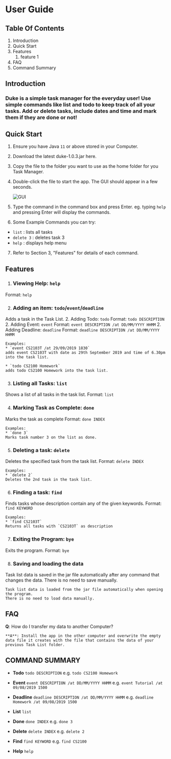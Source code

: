 # User Guide

## Table Of Contents
1. Introduction
1. Quick Start
1. Features
    1. feature 1
1. FAQ
1. Command Summary


## Introduction

### Duke is a simple **task manager** for the everyday user! Use simple commands like list and todo to keep track of all your tasks. Add or delete tasks, include dates and time and mark them if they are done or not!


## Quick Start

1. Ensure you have Java `11` or above stored in your Computer.

1. Download the latest duke-1.0.3.jar here.

1. Copy the file to the folder you want to use as the home folder for you Task Manager.

1. Double-click the file to start the app. The GUI should appear in a few seconds.

    ![GUI](/UI.png)

5. Type the command in the command box and press Enter.
    eg. typing `help` and pressing Enter will display the commands.

6. Some Example Commands you can try:
* `list` : lists all tasks
* `delete 3` : deletes task 3
* `help` : displays help menu 

7. Refer to Section 3, "Features" for details of each command.


## Features 

1. ### Viewing Help: `help`
Format: `help`

2. ### Adding an item: `todo`/`event`/`deadline`
Adds a task in the Task List.
    2. Adding Todo: `todo`
    Format: `todo DESCRIPTION`
    2. Adding Event: `event`
    Format: `event DESCRIPTION /at DD/MM/YYYY HHMM`
    2. Adding Deadline: `deadline`
    Format: `deadline DESCRIPTION /at DD/MM/YYYY HHMM`

    Examples:
    * `event CS2103T /at 29/09/2019 1830`
    adds event CS2103T with date as 29th September 2019 and time of 6.30pm into the task list. 

    * `todo CS2100 Homework`
    adds todo CS2100 Homework into the task list.

3. ### Listing all Tasks: `list`
Shows a list of all tasks in the task list.
Format: `list`

4. ### Marking Task as Complete: `done`
Marks the task as complete 
Format: `done INDEX`

    Examples:
    * `done 3`
    Marks task number 3 on the list as done.

5. ### Deleting a task: `delete`
Deletes the specified task from the task list.
Format: `delete INDEX`

    Examples:
    * `delete 2`
    Deletes the 2nd task in the task list.

6. ### Finding a task: `find`
Finds tasks whose description contain any of the given keywords.
Format: `find KEYWORD`

    Examples:
    * `find CS2103T`
    Returns all tasks with `CS2103T` as description

7. ### Exiting the Program: `bye`
Exits the program.
Format: `bye`

8. ### Saving and loading the data
Task list data is saved in the jar file automatically after any command that changes the data. 
There is no need to save manually.

    Task list data is loaded from the jar file automatically when opening the program. 
    There is no need to load data manually.

 
## FAQ
**Q**: How do I transfer my data to another Computer?

    **A**: Install the app in the other computer and overwrite the empty data file it creates with the file that contains the data of your previous Task List folder.


## COMMAND SUMMARY

* **Todo** `todo DESCRIPTION`
e.g. `todo CS2100 Homework`

* **Event** `event DESCRIPTION /at DD/MM/YYYY HHMM`
e.g. `event Tutorial /at 09/08/2019 1500`

* **Deadline** `deadline DESCRIPTION /at DD/MM/YYYY HHMM`
e.g. `deadline Homework /at 09/08/2019 1500`

* **List** `list`

* **Done** `done INDEX`
e.g. `done 3`

* **Delete** `delete INDEX`
e.g. `delete 2`

* **Find** `find KEYWORD`
e.g. `find CS2100`

* **Help** `help`

